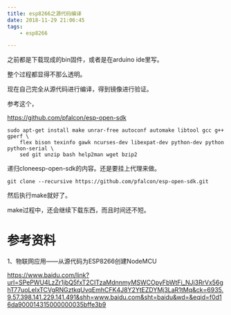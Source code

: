 ```yaml
---
title: esp8266之源代码编译
date: 2018-11-29 21:06:45
tags:
	- esp8266

---
```




之前都是下载现成的bin固件，或者是在arduino ide里写。

整个过程都显得不那么透明。

现在自己完全从源代码进行编译，得到镜像进行验证。



参考这个，

https://github.com/pfalcon/esp-open-sdk



```
sudo apt-get install make unrar-free autoconf automake libtool gcc g++ gperf \
    flex bison texinfo gawk ncurses-dev libexpat-dev python-dev python python-serial \
    sed git unzip bash help2man wget bzip2
```

递归cloneesp-open-sdk的内容。还是要挂上代理来做。

```
git clone --recursive https://github.com/pfalcon/esp-open-sdk.git
```

然后执行make就好了。

make过程中，还会继续下载东西，而且时间还不短。



# 参考资料

1、物联网应用——从源代码为ESP8266创建NodeMCU

https://www.baidu.com/link?url=SPePWU4LzZr1jbQ5fxT2CITzaMdnnmyMSWCOpyFbWtFi_NJj3RrVx56ghT77uoLeIxTCVgRNGztkqUvqEmhCFK4J8Y2YtEZDYMj3LaR1tMq&ck=6935.9.57.398.141.229.141.491&shh=www.baidu.com&sht=baidu&wd=&eqid=f0d16da900014315000000035bffe3b9